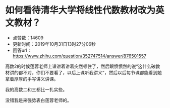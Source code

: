 # 如何看待清华大学将线性代数教材改为英文教材？
- 点赞数：14609
- 更新时间：2019年10月31日13时27分06秒
- 回答url：https://www.zhihu.com/question/352747514/answer/876501557
<body>
 <p data-pid="uKizdFuo">高数2的时候莲蓉老师上课讲着讲着突然顿住了，然后跟愤愤然的说“这什么破教材讲的都不对，你们不要看了，以后上课听我讲义”，然后以后每节课都能看到她拿着厚厚的手写讲义讲课。</p>
 <p data-pid="zT0z2CGD">我的高数二和三都比一扎实些。</p>
 <p data-pid="skYgeGV6">没错我是来强势表白莲蓉老师的。</p>
</body>